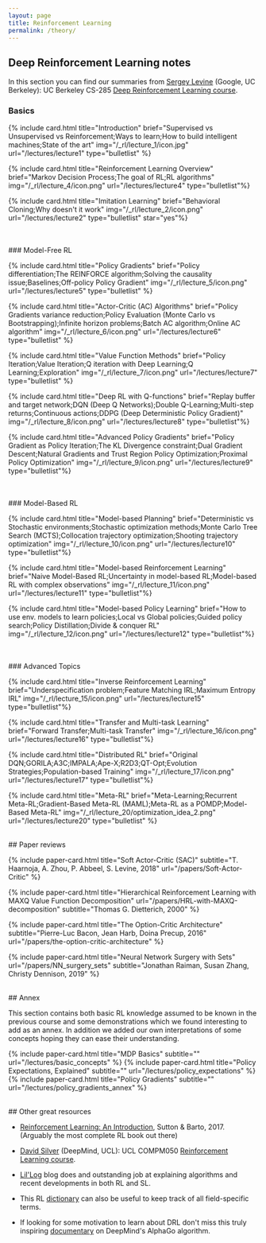 ```yaml
---
layout: page
title: Reinforcement Learning
permalink: /theory/
---
```


<!-- This page contains explanations of diverse RL lines of work. -->

## Deep Reinforcement Learning notes

In this section you can find our summaries from [Sergey Levine](https://people.eecs.berkeley.edu/~svlevine/) (Google, UC Berkeley): UC Berkeley CS-285 [Deep Reinforcement Learning course](http://rail.eecs.berkeley.edu/deeprlcourse/).

<!--
To add a lecture one must add a line with the following code:

include card.html title="" brief="" img="" url="" type=""

title:      The title of the lecture 
img:        An image that represents the lecture, or leave "" for no image
url:        The url of the lecture post
type:       "bulletlist" or "description".
brief:      The text conten of the card. If type is "bulletlist",
            semicolons are used to split the text into bullet points.
            If type is "description", semicolons are parsed as newlines.
subtitle:   Leave empty in lectures
-->

### Basics

{% include card.html title="Introduction" brief="Supervised vs Unsupervised vs Reinforcement;Ways to learn;How to build intelligent machines;State of the art" img="/_rl/lecture_1/icon.jpg" url="/lectures/lecture1" type="bulletlist" %}

{% include card.html title="Reinforcement Learning Overview" brief="Markov Decision Process;The goal of RL;RL algorithms" img="/_rl/lecture_4/icon.png" url="/lectures/lecture4" type="bulletlist"%}

{% include card.html title="Imitation Learning" brief="Behavioral Cloning;Why doesn't it work" img="/_rl/lecture_2/icon.png" url="/lectures/lecture2" type="bulletlist" star="yes"%}

<br>
<br>
### Model-Free RL

{% include card.html title="Policy Gradients" brief="Policy differentiation;The REINFORCE algorithm;Solving the causality issue;Baselines;Off-policy Policy Gradient" img="/_rl/lecture_5/icon.png" url="/lectures/lecture5" type="bulletlist" %}


{% include card.html title="Actor-Critic (AC) Algorithms" brief="Policy Gradients variance reduction;Policy Evaluation (Monte Carlo vs Bootstrapping);Infinite horizon problems;Batch AC algorithm;Online AC algorithm" img="/_rl/lecture_6/icon.png" url="/lectures/lecture6" type="bulletlist" %}


{% include card.html title="Value Function Methods" brief="Policy Iteration;Value Iteration;Q iteration with Deep Learning;Q Learning;Exploration" img="/_rl/lecture_7/icon.png" url="/lectures/lecture7" type="bulletlist" %}


{% include card.html title="Deep RL with Q-functions" brief="Replay buffer and target network;DQN (Deep Q Networks);Double Q-Learning;Multi-step returns;Continuous actions;DDPG (Deep Deterministic Policy Gradient)" img="/_rl/lecture_8/icon.png" url="/lectures/lecture8" type="bulletlist"%}


{% include card.html title="Advanced Policy Gradients" brief="Policy Gradient as Policy Iteration;The KL Divergence constraint;Dual Gradient Descent;Natural Gradients and Trust Region Policy Optimization;Proximal Policy Optimization" img="/_rl/lecture_9/icon.png" url="/lectures/lecture9" type="bulletlist"%}

<br>
<br>
### Model-Based RL

{% include card.html title="Model-based Planning" brief="Deterministic vs Stochastic environments;Stochastic optimization methods;Monte Carlo Tree Search (MCTS);Collocation trajectory optimization;Shooting trajectory optimization" img="/_rl/lecture_10/icon.png" url="/lectures/lecture10" type="bulletlist"%}

{% include card.html title="Model-based Reinforcement Learning" brief="Naive Model-Based RL;Uncertainty in model-based RL;Model-based RL with complex observations" img="/_rl/lecture_11/icon.png" url="/lectures/lecture11" type="bulletlist"%}

{% include card.html title="Model-based Policy Learning" brief="How to use env. models to learn policies;Local vs Global policies;Guided policy search;Policy Distillation;Divide & conquer RL" img="/_rl/lecture_12/icon.png" url="/lectures/lecture12" type="bulletlist"%}

<br>
<br>
### Advanced Topics


<!-- {% include card.html title="Lecture 14: Control as inference" brief="" img="" url="" %} -->

{% include card.html title="Inverse Reinforcement Learning" brief="Underspecification problem;Feature Matching IRL;Maximum Entropy IRL" img="/_rl/lecture_15/icon.png" url="/lectures/lecture15" type="bulletlist"%}

{% include card.html title="Transfer and Multi-task Learning" brief="Forward Transfer;Multi-task Transfer" img="/_rl/lecture_16/icon.png" url="/lectures/lecture16" type="bulletlist"%}

{% include card.html title="Distributed RL"
brief="Original DQN;GORILA;A3C;IMPALA;Ape-X;R2D3;QT-Opt;Evolution Strategies;Population-based Training"
img="/_rl/lecture_17/icon.png" url="/lectures/lecture17" type="bulletlist"%}

<!-- {% include card.html title="Lecture 18: Exploration (Part 1)" brief="" img="" url="" %} -->
<!-- {% include card.html title="Lecture 19: Exploration (Part 2)" brief="" img="" url="" %} -->
{% include card.html title="Meta-RL" brief="Meta-Learning;Recurrent Meta-RL;Gradient-Based Meta-RL (MAML);Meta-RL as a POMDP;Model-Based Meta-RL" img="/_rl/lecture_20/optimization_idea_2.png" url="/lectures/lecture20" type="bulletlist" %}
<!-- {% include card.html title="Lecture 21: Information Theory, Open Problems" brief="" img="" url="" %} -->

<br>
## Paper reviews

{% include paper-card.html title="Soft Actor-Critic (SAC)"
subtitle="T. Haarnoja, A. Zhou, P. Abbeel, S. Levine, 2018" url="/papers/Soft-Actor-Critic"   %}
<!-- This paper approaches the high sample complexity of on-policy RL and the brittle convergence of off-policy RL by introducing Off-Policy Maximum Entropy Deep Reinforcement Learning with a Stochastic Actor. -->

{% include paper-card.html title="Hierarchical Reinforcement Learning with MAXQ Value Function Decomposition"
url="/papers/HRL-with-MAXQ-decomposition"  subtitle="Thomas G. Dietterich, 2000"  %}
<!-- This paper presents MAXQ decomposition: a method to decompose the Value Function for a given hierarchical policy in a recursive fashion. -->

{% include paper-card.html title="The Option-Critic Architecture"
subtitle="Pierre-Luc Bacon, Jean Harb, Doina Precup, 2016"
url="/papers/the-option-critic-architecture" %}
<!-- The Options framework provides theoretical grounds for temporal abstraction in Reinforcement Learning. Each Option can be considered as a macro-action with its policy and termination condition, leading to two levels of policies: one policy over options and several intra-option policies. This paper presents the Option-Critic Architecture."
url="/papers/the-option-critic-architecture -->

{% include paper-card.html title="Neural Network Surgery with Sets"
url="/papers/NN_surgery_sets" subtitle="Jonathan Raiman, Susan Zhang, Christy Dennison, 2019"   %}


<br>
## Annex

This section contains both basic RL knowledge assumed to be known in the previous course and some demonstrations which we found interesting to add as an annex.
In addition we added our own interpretations of some concepts hoping they can ease their understanding.

<!-- - [Annex 1: MDP Basics](/lectures/basic_concepts) -->

{% include paper-card.html title="MDP Basics" subtitle="" url="/lectures/basic_concepts"   %}
{% include paper-card.html title="Policy Expectations, Explained" subtitle="" url="/lectures/policy_expectations"   %}
{% include paper-card.html title="Policy Gradients" subtitle="" url="/lectures/policy_gradients_annex"   %}

<br>
## Other great resources

- [Reinforcement Learning: An Introduction](http://incompleteideas.net/book/bookdraft2017nov5.pdf), Sutton & Barto, 2017. (Arguably the most complete RL book out there)

- [David Silver](http://www0.cs.ucl.ac.uk/staff/d.silver/web/Home.html) (DeepMind, UCL): UCL COMPM050 [Reinforcement Learning course](http://www0.cs.ucl.ac.uk/staff/d.silver/web/Teaching.html).

- [Lil'Log](https://lilianweng.github.io/lil-log/) blog does and outstanding job at explaining algorithms and recent developments in both RL and SL.

- This RL [dictionary](https://towardsdatascience.com/the-complete-reinforcement-learning-dictionary-e16230b7d24e) can also be useful to keep track of all field-specific terms.

- If looking for some motivation to learn about DRL don't miss this truly inspiring [documentary](https://www.youtube.com/watch?v=WXuK6gekU1Y) on DeepMind's AlphaGo algorithm. 
